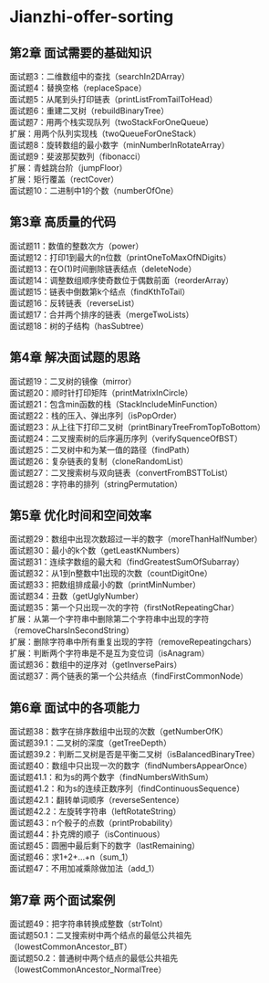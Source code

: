 # Jianzhi-offer-sorting
## 第2章 面试需要的基础知识  
面试题3：二维数组中的查找（searchIn2DArray）  
面试题4：替换空格（replaceSpace）  
面试题5：从尾到头打印链表（printListFromTailToHead）  
面试题6：重建二叉树（rebuildBinaryTree）  
面试题7：用两个栈实现队列（twoStackForOneQueue）  
扩展：用两个队列实现栈（twoQueueForOneStack）  
面试题8：旋转数组的最小数字（minNumberInRotateArray）  
面试题9：斐波那契数列（fibonacci）  
扩展：青蛙跳台阶（jumpFloor）  
扩展：矩行覆盖（rectCover）   
面试题10：二进制中1的个数（numberOfOne） 

## 第3章 高质量的代码
面试题11：数值的整数次方（power）  
面试题12：打印1到最大的n位数（printOneToMaxOfNDigits）  
面试题13：在O(1)时间删除链表结点（deleteNode）  
面试题14：调整数组顺序使奇数位于偶数前面（reorderArray）  
面试题15：链表中倒数第k个结点（findKthToTail）  
面试题16：反转链表（reverseList）  
面试题17：合并两个排序的链表（mergeTwoLists）  
面试题18：树的子结构（hasSubtree）  

## 第4章 解决面试题的思路  
面试题19：二叉树的镜像（mirror）  
面试题20：顺时针打印矩阵（printMatrixInCircle）  
面试题21：包含min函数的栈（StackIncludeMinFunction）  
面试题22：栈的压入、弹出序列（isPopOrder）  
面试题23：从上往下打印二叉树（printBinaryTreeFromTopToBottom）  
面试题24：二叉搜索树的后序遍历序列（verifySquenceOfBST）  
面试题25：二叉树中和为某一值的路径（findPath）  
面试题26：复杂链表的复制（cloneRandomList）  
面试题27：二叉搜索树与双向链表（convertFromBSTToList）  
面试题28：字符串的排列（stringPermutation）  

## 第5章 优化时间和空间效率  
面试题29：数组中出现次数超过一半的数字（moreThanHalfNumber）  
面试题30：最小的k个数（getLeastKNumbers）  
面试题31：连续字数组的最大和（findGreatestSumOfSubarray）  
面试题32：从1到n整数中1出现的次数（countDigitOne）  
面试题33：把数组排成最小的数（printMinNumber）  
面试题34：丑数（getUglyNumber）  
面试题35：第一个只出现一次的字符（firstNotRepeatingChar）  
扩展：从第一个字符串中删除第二个字符串中出现的字符（removeCharsInSecondString）  
扩展：删除字符串中所有重复出现的字符（removeRepeatingchars）  
扩展：判断两个字符串是不是互为变位词（isAnagram）  
面试题36：数组中的逆序对（getInversePairs）  
面试题37：两个链表的第一个公共结点（findFirstCommonNode）  

## 第6章 面试中的各项能力
面试题38：数字在排序数组中出现的次数（getNumberOfK）  
面试题39.1：二叉树的深度（getTreeDepth）  
面试题39.2：判断二叉树是否是平衡二叉树（isBalancedBinaryTree）  
面试题40：数组中只出现一次的数字（findNumbersAppearOnce）  
面试题41.1：和为s的两个数字（findNumbersWithSum）  
面试题41.2：和为s的连续正数序列（findContinuousSequence）  
面试题42.1：翻转单词顺序（reverseSentence）  
面试题42.2：左旋转字符串（leftRotateString）  
面试题43：n个骰子的点数（printProbability）  
面试题44：扑克牌的顺子（isContinuous）  
面试题45：圆圈中最后剩下的数字（lastRemaining）  
面试题46：求1+2+…+n（sum_1）  
面试题47：不用加减乘除做加法（add_1）  

## 第7章 两个面试案例  
面试题49：把字符串转换成整数（strToInt）  
面试题50.1：二叉搜索树中两个结点的最低公共祖先（lowestCommonAncestor_BT）  
面试题50.2：普通树中两个结点的最低公共祖先（lowestCommonAncestor_NormalTree）  
